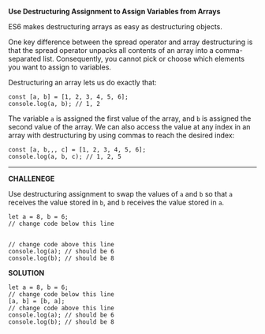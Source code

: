**Use Destructuring Assignment to Assign Variables from Arrays**

ES6 makes destructuring arrays as easy as destructuring objects.

One key difference between the spread operator and array destructuring is that the spread operator unpacks all contents of an array into a comma-separated list. Consequently, you cannot pick or choose which elements you want to assign to variables.

Destructuring an array lets us do exactly that:

```
const [a, b] = [1, 2, 3, 4, 5, 6];
console.log(a, b); // 1, 2
```

The variable `a` is assigned the first value of the array, and `b` is assigned the second value of the array. We can also access the value at any index in an array with destructuring by using commas to reach the desired index:

```
const [a, b,,, c] = [1, 2, 3, 4, 5, 6];
console.log(a, b, c); // 1, 2, 5
```

---------------------

**CHALLENEGE**

Use destructuring assignment to swap the values of `a` and `b` so that `a` receives the value stored in `b`, and `b` receives the value stored in `a`.

```
let a = 8, b = 6;
// change code below this line


// change code above this line
console.log(a); // should be 6
console.log(b); // should be 8

```

**SOLUTION**

```
let a = 8, b = 6;
// change code below this line
[a, b] = [b, a];
// change code above this line
console.log(a); // should be 6
console.log(b); // should be 8

```
